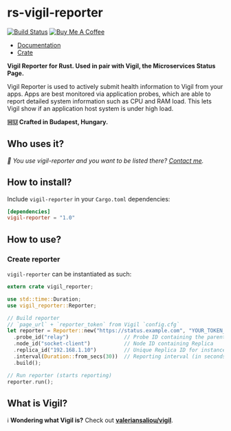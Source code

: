 # rs-vigil-reporter

[![Build Status](https://img.shields.io/travis/valeriansaliou/rs-vigil-reporter/master.svg)](https://travis-ci.org/valeriansaliou/rs-vigil-reporter) [![Buy Me A Coffee](https://img.shields.io/badge/buy%20me%20a%20coffee-donate-yellow.svg)](https://www.buymeacoffee.com/valeriansaliou)

* [Documentation](https://docs.rs/crate/vigil-reporter)
* [Crate](https://crates.io/crates/vigil-reporter)

**Vigil Reporter for Rust. Used in pair with Vigil, the Microservices Status Page.**

Vigil Reporter is used to actively submit health information to Vigil from your apps. Apps are best monitored via application probes, which are able to report detailed system information such as CPU and RAM load. This lets Vigil show if an application host system is under high load.

**🇭🇺 Crafted in Budapest, Hungary.**

## Who uses it?

_👋 You use vigil-reporter and you want to be listed there? [Contact me](https://valeriansaliou.name/)._

## How to install?

Include `vigil-reporter` in your `Cargo.toml` dependencies:

```toml
[dependencies]
vigil-reporter = "1.0"
```

## How to use?

### Create reporter

`vigil-reporter` can be instantiated as such:

```rust
extern crate vigil_reporter;

use std::time::Duration;
use vigil_reporter::Reporter;

// Build reporter
// `page_url` + `reporter_token` from Vigil `config.cfg`
let reporter = Reporter::new("https://status.example.com", "YOUR_TOKEN_SECRET")
  .probe_id("relay")                  // Probe ID containing the parent Node for Replica
  .node_id("socket-client")           // Node ID containing Replica
  .replica_id("192.168.1.10")         // Unique Replica ID for instance (ie. your IP on the LAN)
  .interval(Duration::from_secs(30))  // Reporting interval (in seconds; defaults to 30 seconds if not set)
  .build();

// Run reporter (starts reporting)
reporter.run();
```

## What is Vigil?

ℹ️ **Wondering what Vigil is?** Check out **[valeriansaliou/vigil](https://github.com/valeriansaliou/vigil)**.
